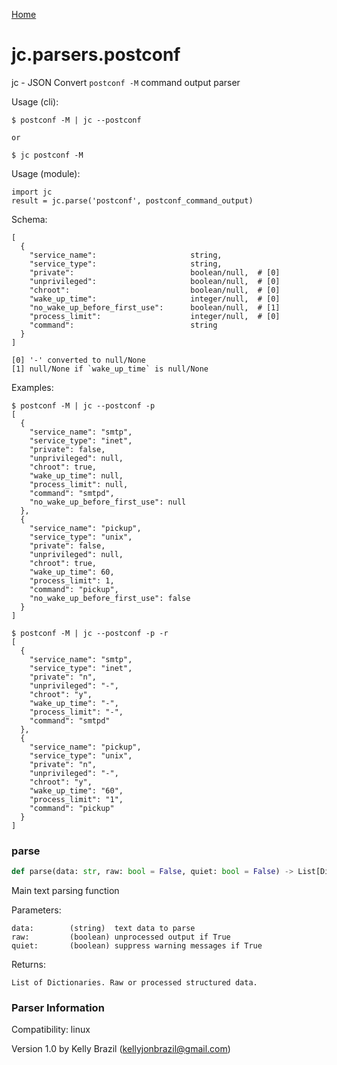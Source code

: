 [Home](https://kellyjonbrazil.github.io/jc/)
<a id="jc.parsers.postconf"></a>

# jc.parsers.postconf

jc - JSON Convert `postconf -M` command output parser

Usage (cli):

    $ postconf -M | jc --postconf

    or

    $ jc postconf -M

Usage (module):

    import jc
    result = jc.parse('postconf', postconf_command_output)

Schema:

    [
      {
        "service_name":                     string,
        "service_type":                     string,
        "private":                          boolean/null,  # [0]
        "unprivileged":                     boolean/null,  # [0]
        "chroot":                           boolean/null,  # [0]
        "wake_up_time":                     integer/null,  # [0]
        "no_wake_up_before_first_use":      boolean/null,  # [1]
        "process_limit":                    integer/null,  # [0]
        "command":                          string
      }
    ]

    [0] '-' converted to null/None
    [1] null/None if `wake_up_time` is null/None

Examples:

    $ postconf -M | jc --postconf -p
    [
      {
        "service_name": "smtp",
        "service_type": "inet",
        "private": false,
        "unprivileged": null,
        "chroot": true,
        "wake_up_time": null,
        "process_limit": null,
        "command": "smtpd",
        "no_wake_up_before_first_use": null
      },
      {
        "service_name": "pickup",
        "service_type": "unix",
        "private": false,
        "unprivileged": null,
        "chroot": true,
        "wake_up_time": 60,
        "process_limit": 1,
        "command": "pickup",
        "no_wake_up_before_first_use": false
      }
    ]

    $ postconf -M | jc --postconf -p -r
    [
      {
        "service_name": "smtp",
        "service_type": "inet",
        "private": "n",
        "unprivileged": "-",
        "chroot": "y",
        "wake_up_time": "-",
        "process_limit": "-",
        "command": "smtpd"
      },
      {
        "service_name": "pickup",
        "service_type": "unix",
        "private": "n",
        "unprivileged": "-",
        "chroot": "y",
        "wake_up_time": "60",
        "process_limit": "1",
        "command": "pickup"
      }
    ]

<a id="jc.parsers.postconf.parse"></a>

### parse

```python
def parse(data: str, raw: bool = False, quiet: bool = False) -> List[Dict]
```

Main text parsing function

Parameters:

    data:        (string)  text data to parse
    raw:         (boolean) unprocessed output if True
    quiet:       (boolean) suppress warning messages if True

Returns:

    List of Dictionaries. Raw or processed structured data.

### Parser Information
Compatibility:  linux

Version 1.0 by Kelly Brazil (kellyjonbrazil@gmail.com)
